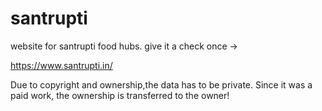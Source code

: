 # santrupti
website for santrupti food hubs.
give it a check once ->

https://www.santrupti.in/

Due to copyright and ownership,the data has to be private. Since it was a paid work, the ownership is transferred to the owner!
